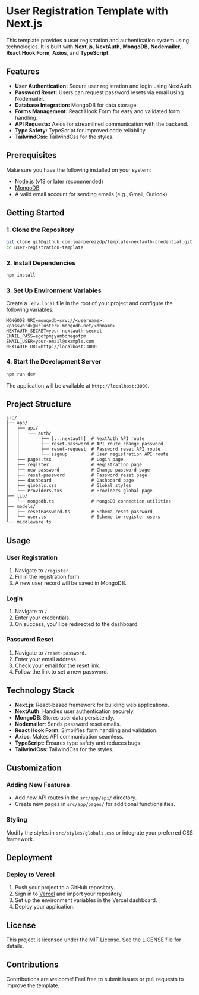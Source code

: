 # User Registration Template with Next.js

This template provides a user registration and authentication system using technologies. It is built with **Next.js**, **NextAuth**, **MongoDB**, **Nodemailer**, **React Hook Form**, **Axios**, and **TypeScript**.

## Features

- **User Authentication:** Secure user registration and login using NextAuth.
- **Password Reset:** Users can request password resets via email using Nodemailer.
- **Database Integration:** MongoDB for data storage.
- **Forms Management:** React Hook Form for easy and validated form handling.
- **API Requests:** Axios for streamlined communication with the backend.
- **Type Safety:** TypeScript for improved code reliability.
- **TailwindCss:** TailwindCss for the styles.

## Prerequisites

Make sure you have the following installed on your system:

- [Node.js](https://nodejs.org/) (v18 or later recommended)
- [MongoDB](https://www.mongodb.com/)
- A valid email account for sending emails (e.g., Gmail, Outlook)

## Getting Started

### 1. Clone the Repository

```bash
git clone git@github.com:juanperezzdp/template-nextauth-credential.git
cd user-registration-template
```

### 2. Install Dependencies

```bash
npm install
```

### 3. Set Up Environment Variables

Create a `.env.local` file in the root of your project and configure the following variables:

```env
MONGODB_URI=mongodb+srv://<username>:<password>@<cluster>.mongodb.net/<dbname>
NEXTAUTH_SECRET=your-nextauth-secret
EMAIL_PASS=egofpmjyambdhegofpm
EMAIL_USER=your-email@example.com
NEXTAUTH_URL=http://localhost:3000
```

### 4. Start the Development Server

```bash
npm run dev
```

The application will be available at `http://localhost:3000`.

## Project Structure

```plaintext
src/
├── app/
│   ├── api/
│   │   └── auth/
│   │        ├── [...nextauth]  # NextAuth API route
│   │        ├── reset-password # API route change password
│   │        ├── reset-request  # Password reset API route
│   │        └── signup         # User registration API route
│   ├── pages.tsx               # Login page
│   ├── register                # Registration page
│   ├── new-password            # Change password page
│   ├── reset-password          # Password reset page
│   ├── dashboard               # Dashboard page
│   ├── globals.css             # Global styles
│   └── Providers.txs           # Providers global page
├── lib/
│   └── mongodb.ts              # MongoDB connection utilities
├── models/
│   ├── resetPassword.ts        # Schema reset password
│   └── user.ts                 # Scheme to register users
└── middleware.ts
```

## Usage

### User Registration

1. Navigate to `/register`.
2. Fill in the registration form.
3. A new user record will be saved in MongoDB.

### Login

1. Navigate to `/`.
2. Enter your credentials.
3. On success, you'll be redirected to the dashboard.

### Password Reset

1. Navigate to `/reset-password`.
2. Enter your email address.
3. Check your email for the reset link.
4. Follow the link to set a new password.

## Technology Stack

- **Next.js**: React-based framework for building web applications.
- **NextAuth**: Handles user authentication securely.
- **MongoDB**: Stores user data persistently.
- **Nodemailer**: Sends password reset emails.
- **React Hook Form**: Simplifies form handling and validation.
- **Axios**: Makes API communication seamless.
- **TypeScript**: Ensures type safety and reduces bugs.
- **TailwindCss**: TailwindCss for the styles.

## Customization

### Adding New Features

- Add new API routes in the `src/app/api/` directory.
- Create new pages in `src/app/pages/` for additional functionalities.

### Styling

Modify the styles in `src/styles/globals.css` or integrate your preferred CSS framework.

## Deployment

### Deploy to Vercel

1. Push your project to a GitHub repository.
2. Sign in to [Vercel](https://vercel.com/) and import your repository.
3. Set up the environment variables in the Vercel dashboard.
4. Deploy your application.

## License

This project is licensed under the MIT License. See the LICENSE file for details.

## Contributions

Contributions are welcome! Feel free to submit issues or pull requests to improve the template.
